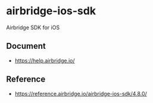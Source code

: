 # airbridge-ios-sdk

Airbridge SDK for iOS

## Document

- https://help.airbridge.io/

## Reference

- https://reference.airbridge.io/airbridge-ios-sdk/4.8.0/
